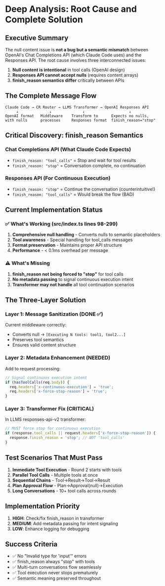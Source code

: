 # Deep Analysis: Root Cause and Complete Solution

## Executive Summary

The null content issue is **not a bug but a semantic mismatch** between OpenAI's Chat Completions API (which Claude Code uses) and the Responses API. The root cause involves three interconnected issues:

1. **Null content is intentional** in tool calls (OpenAI design)
2. **Responses API cannot accept nulls** (requires content arrays)
3. **finish_reason semantics differ** critically between APIs

## The Complete Message Flow

```
Claude Code → CR Router → LLMS Transformer → OpenAI Responses API
     ↓              ↓              ↓                    ↓
OpenAI format   Middleware    Transform to      Expects no nulls,
with nulls      processes     Responses format  finish_reason="stop"
```

## Critical Discovery: finish_reason Semantics

### Chat Completions API (What Claude Code Expects)
- `finish_reason: "tool_calls"` = Stop and wait for tool results
- `finish_reason: "stop"` = Conversation complete, no continuation

### Responses API (For Continuous Execution)
- `finish_reason: "stop"` = Continue the conversation (counterintuitive!)
- `finish_reason: "tool_calls"` = Would break the flow (BAD)

## Current Implementation Status

### ✅ What's Working (src/index.ts lines 98-299)
1. **Comprehensive null handling** - Converts nulls to semantic placeholders
2. **Tool awareness** - Special handling for tool_calls messages
3. **Format preservation** - Maintains proper API structure
4. **Performance** - < 0.1ms overhead per message

### ⚠️ What's Missing
1. **finish_reason not being forced to "stop"** for tool calls
2. **No metadata passing** to signal continuous execution intent
3. **Transformer may not handle** all tool continuation scenarios

## The Three-Layer Solution

### Layer 1: Message Sanitization (DONE ✅)
Current middleware correctly:
- Converts null → `[Executing N tools: tool1, tool2...]`
- Preserves tool semantics
- Ensures valid content structure

### Layer 2: Metadata Enhancement (NEEDED)
Add to request processing:
```javascript
// Signal continuous execution intent
if (hasToolCalls(req.body)) {
  req.headers['x-continuous-execution'] = 'true';
  req.headers['x-force-stop-reason'] = 'true';
}
```

### Layer 3: Transformer Fix (CRITICAL)
In LLMS responses-api-v2 transformer:
```javascript
// MUST force stop for continuous execution
if (response.tool_calls || request.headers['x-force-stop-reason']) {
  response.finish_reason = 'stop'; // NOT 'tool_calls'
}
```

## Test Scenarios That Must Pass

1. **Immediate Tool Execution** - Round 2 starts with tools
2. **Parallel Tool Calls** - Multiple tools at once
3. **Sequential Chains** - Tool→Result→Tool→Result
4. **Plan Approval Flow** - Plan→Approval(null)→Execution
5. **Long Conversations** - 10+ tool calls across rounds

## Implementation Priority

1. **HIGH**: Check/fix finish_reason in transformer
2. **MEDIUM**: Add metadata passing for intent signaling
3. **LOW**: Enhance logging for debugging

## Success Criteria

- ✅ No "Invalid type for 'input'" errors
- ✅ finish_reason always "stop" with tools
- ✅ Multi-turn conversations flow seamlessly
- ✅ Tool execution never stops prematurely
- ✅ Semantic meaning preserved throughout